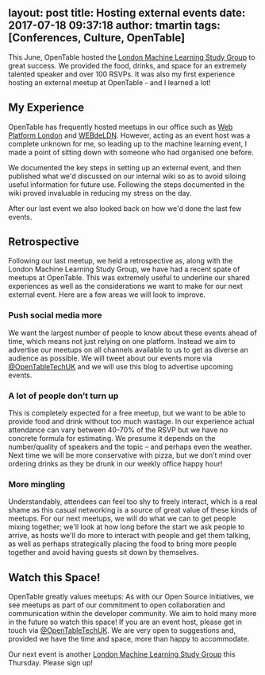 layout: post
title: Hosting external events
date: 2017-07-18 09:37:18
author: tmartin
tags: [Conferences, Culture, OpenTable]
---

This June, OpenTable hosted the [London Machine Learning Study Group](https://www.meetup.com/London-Machine-Learning-Study-Group/) to great success. We provided the food, drinks, and space for an extremely talented speaker and over 100 RSVPs. It was also my first experience hosting an external meetup at OpenTable - and I learned a lot!

## My Experience

OpenTable has frequently hosted meetups in our office such as [Web Platform London](https://www.meetup.com/WebPlatform-London/) and [WEBdeLDN](https://twitter.com/webdeldn). However, acting as an event host was a complete unknown for me, so leading up to the machine learning event, I made a point of sitting down with someone who had organised one before.

We documented the key steps in setting up an external event, and then published what we'd discussed on our internal wiki so as to avoid siloing useful information for future use. Following the steps documented in the wiki proved invaluable in reducing my stress on the day.

After our last event we also looked back on how we'd done the last few events.

## Retrospective

Following our last meetup, we held a retrospective as, along with the London Machine Learning Study Group, we have had a recent spate of meetups at OpenTable. This was extremely useful to underline our shared experiences as well as the considerations we want to make for our next external event. Here are a few areas we will look to improve.

### Push social media more

We want the largest number of people to know about these events ahead of time, which means not just relying on one platform. Instead we aim to advertise our meetups on all channels available to us to get as diverse an audience as possible. We will tweet about our events more via [@OpenTableTechUK](https://twitter.com/opentabletechuk) and we will use this blog to advertise upcoming events.

### A lot of people don’t turn up

This is completely expected for a free meetup, but we want to be able to provide food and drink without too much wastage. In our experience actual attendance can vary between 40-70% of the RSVP but we have no concrete formula for estimating. We presume it depends on the number/quality of speakers and the topic – and perhaps even the weather. Next time we will be more conservative with pizza, but we don’t mind over ordering drinks as they be drunk in our weekly office happy hour!

### More mingling

Understandably, attendees can feel too shy to freely interact, which is a real shame as this casual networking is a source of great value of these kinds of meetups. For our next meetups, we will do what we can to get people mixing together; we'll look at how long before the start we ask people to arrive, as hosts we'll do more to interact with people and get them talking, as well as perhaps strategically placing the food to bring more people together and avoid having guests sit down by themselves.

## Watch this Space!

OpenTable greatly values meetups: As with our Open Source initiatives, we see meetups as part of our commitment to open collaboration and communication within the developer community. We aim to hold many more in the future so watch this space! If you are an event host, please get in touch via [@OpenTableTechUK](https://twitter.com/opentabletechuk). We are very open to suggestions and, provided we have the time and space, more than happy to accommodate.

Our next event is another [London Machine Learning Study Group](https://www.meetup.com/London-Machine-Learning-Study-Group/events/241678923/) this Thursday. Please sign up!
